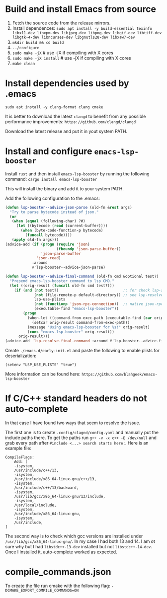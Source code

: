 # Build and install Emacs from source
1. Fetch the source code from the release mirrors.
2. Install dependences: `sudo apt install -y build-essential texinfo libx11-dev libxpm-dev libjpeg-dev libpng-dev libgif-dev libtiff-dev libgtk-4-dev libncurses-dev libgnutls28-dev libxaw7-dev`
4. `mkdir build && cd build`
5. `../configure`
6. `sudo make -jX` # use -jX if compiling with X cores
7. `sudo make -jX install` # use -jX if compiling with X cores
8. `make clean`

# Install dependencies used by .emacs
`sudo apt install -y clang-format clang cmake`

It is better to download the latest `clangd` to benefit from any possible performance improvements:
`https://github.com/clangd/clangd`

Download the latest release and put it in yout system PATH.

# Install and configure `emacs-lsp-booster`
Install `rust` and then install `emacs-lsp-booster` by running the following command: `cargo install emacs-lsp-booster`

This will install the binary and add it to your system PATH.

Add the following configuration to the .emacs:

```lisp
(defun lsp-booster--advice-json-parse (old-fn &rest args)
  "Try to parse bytecode instead of json."
  (or
   (when (equal (following-char) ?#)
     (let ((bytecode (read (current-buffer))))
       (when (byte-code-function-p bytecode)
         (funcall bytecode))))
   (apply old-fn args)))
(advice-add (if (progn (require 'json)
                       (fboundp 'json-parse-buffer))
                'json-parse-buffer
              'json-read)
            :around
            #'lsp-booster--advice-json-parse)

(defun lsp-booster--advice-final-command (old-fn cmd &optional test?)
  "Prepend emacs-lsp-booster command to lsp CMD."
  (let ((orig-result (funcall old-fn cmd test?)))
    (if (and (not test?)                             ;; for check lsp-server-present?
             (not (file-remote-p default-directory)) ;; see lsp-resolve-final-command, it would add extra shell wrapper
             lsp-use-plists
             (not (functionp 'json-rpc-connection))  ;; native json-rpc
             (executable-find "emacs-lsp-booster"))
        (progn
          (when-let ((command-from-exec-path (executable-find (car orig-result))))  ;; resolve command from exec-path (in case not found in $PATH)
            (setcar orig-result command-from-exec-path))
          (message "Using emacs-lsp-booster for %s!" orig-result)
          (cons "emacs-lsp-booster" orig-result))
      orig-result)))
(advice-add 'lsp-resolve-final-command :around #'lsp-booster--advice-final-command)
```

Create `./emacs.d/early-init.el` and paste the following to enable plists for deserialization:
```
(setenv "LSP_USE_PLISTS" "true")
```
More information can be found here: `https://github.com/blahgeek/emacs-lsp-booster`


# If C/C++ standard headers do not auto-complete
In that case I have found two ways that seem to resolve the issue.

The first one is to create `.config/clagnd/config.yaml` and manually put the include paths there.
To get the paths run `g++ -v -x c++ -E /dev/null` and grab every path after `#include <...> search starts here:`.
Here is an example file: 

```
CompileFlags:
    Add: [
	-isystem,
	/usr/include/c++/13,
	-isystem,
	/usr/include/x86_64-linux-gnu/c++/13,
	-isystem,
	/usr/include/c++/13/backward,
	-isystem,
	/usr/lib/gcc/x86_64-linux-gnu/13/include,
	-isystem,
	/usr/local/include,
	-isystem,
	/usr/include/x86_64-linux-gnu,
	-isystem,
	/usr/include,
]
```

The second way is to check which gcc versions are installed under `/usr/lib/gcc/x86_64-linux-gnu/`. In my case I had both 13 and 14.
I am ot sure why but I had `libstdc++-13-dev` installed but not `libstdc++-14-dev`. Once I installed it, auto-complete worked as expected. 

# compile_commands.json
To create the file run cmake with the following flag: `-DCMAKE_EXPORT_COMPILE_COMMANDS=ON`
